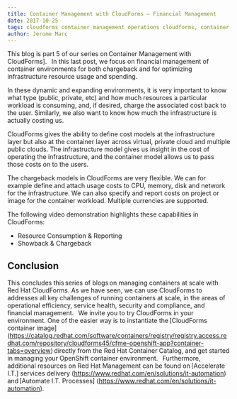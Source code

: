 ```yaml
---     
title: Container Management with CloudForms – Financial Management
date: 2017-10-25
tags: cloudforms container management operations cloudforms, container, management, openshift, operations
author: Jerome Marc
---
```


This blog is part 5 of our series on Container Management with CloudForms].
  
In this last post, we focus on financial management of container environments for both chargeback and for optimizing infrastructure resource usage and spending.

In these dynamic and expanding environments, it is very important to know what type (public, private, etc) and how much resources a particular workload is consuming, and, if desired, charge the associated cost back to the user.
Similarly, we also want to know how much the infrastructure is actually costing us.

CloudForms gives the ability to define cost models at the infrastructure layer but also at the container layer across virtual, private cloud and multiple public clouds. The infrastructure model gives us insight in the cost of operating the infrastructure, and the container model allows us to pass those costs on to the users.

The chargeback models in CloudForms are very flexible. We can for example define and attach usage costs to CPU, memory, disk and network for the infrastructure. We can also specify and report costs on project or image for the container workload. Multiple currencies are supported.

The following video demonstration highlights these capabilities in CloudForms:

* Resource Consumption & Reporting
* Showback & Chargeback

## Conclusion ##

This concludes this series of blogs on managing containers at scale with Red Hat CloudForms. As we have seen, we can use CloudForms to addresses all key challenges of running containers at scale, in the areas of operational efficiency, service health, security and compliance, and financial management.
  
We invite you to try CloudForms in your environment. One of the easier way is to instantiate the [CloudForms container image] (<https://catalog.redhat.com/software/containers/registry/registry.access.redhat.com/repository/cloudforms45/cfme-openshift-app?container-tabs=overview>) directly from the Red Hat Container Catalog, and get started in managing your OpenShift container environment.
  
Furthermore, additional resources on Red Hat Management can be found on [Accelerate I.T.] services delivery (<https://www.redhat.com/en/solutions/it-automation>) and [Automate I.T. Processes] (<https://www.redhat.com/en/solutions/it-automation>).
